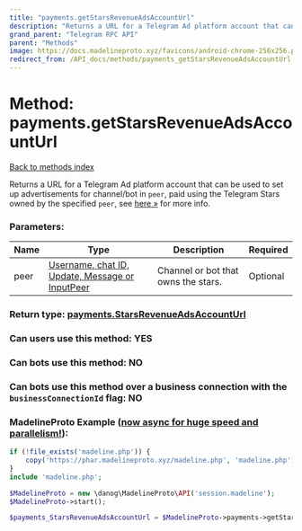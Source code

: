 ```yaml
---
title: "payments.getStarsRevenueAdsAccountUrl"
description: "Returns a URL for a Telegram Ad platform account that can be used to set up advertisements for channel/bot in `peer`, paid using the Telegram Stars owned by the specified `peer`, see [here »](https://core.telegram.org/api/stars#paying-for-ads) for more info."
grand_parent: "Telegram RPC API"
parent: "Methods"
image: https://docs.madelineproto.xyz/favicons/android-chrome-256x256.png
redirect_from: /API_docs/methods/payments_getStarsRevenueAdsAccountUrl.html
---
```

# Method: payments.getStarsRevenueAdsAccountUrl
[Back to methods index](index.html)



Returns a URL for a Telegram Ad platform account that can be used to set up advertisements for channel/bot in `peer`, paid using the Telegram Stars owned by the specified `peer`, see [here »](https://core.telegram.org/api/stars#paying-for-ads) for more info.

### Parameters:

| Name     |    Type       | Description | Required |
|----------|---------------|-------------|----------|
|peer|[Username, chat ID, Update, Message or InputPeer](/API_docs/types/InputPeer.html) | Channel or bot that owns the stars. | Optional|


### Return type: [payments.StarsRevenueAdsAccountUrl](/API_docs/types/payments.StarsRevenueAdsAccountUrl.html)

### Can users use this method: **YES**


### Can bots use this method: **NO**


### Can bots use this method over a business connection with the `businessConnectionId` flag: **NO**


### MadelineProto Example ([now async for huge speed and parallelism!](https://docs.madelineproto.xyz/docs/ASYNC.html)):


```php
if (!file_exists('madeline.php')) {
    copy('https://phar.madelineproto.xyz/madeline.php', 'madeline.php');
}
include 'madeline.php';

$MadelineProto = new \danog\MadelineProto\API('session.madeline');
$MadelineProto->start();

$payments_StarsRevenueAdsAccountUrl = $MadelineProto->payments->getStarsRevenueAdsAccountUrl(peer: $InputPeer, );
```

